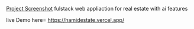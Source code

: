 [Project Screenshot](assets/example-image.png.jpg "Project-screenshort")
fulstack  web appliaction for real estate with ai features

live Demo here= https://hamidestate.vercel.app/


